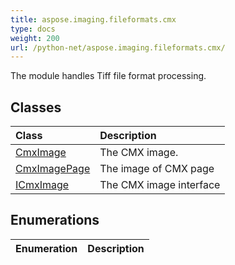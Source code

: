 ```yaml
---
title: aspose.imaging.fileformats.cmx
type: docs
weight: 200
url: /python-net/aspose.imaging.fileformats.cmx/
---
```



The module handles Tiff file format processing.

## **Classes**
|**Class**|**Description**|
| :- | :- |
|[CmxImage](/imaging/python-net/aspose.imaging.fileformats.cmx/cmximage/)|The CMX image.|
|[CmxImagePage](/imaging/python-net/aspose.imaging.fileformats.cmx/cmximagepage/)|The image of CMX page|
|[ICmxImage](/imaging/python-net/aspose.imaging.fileformats.cmx/icmximage/)|The CMX image interface|
## **Enumerations**
|**Enumeration**|**Description**|
| :- | :- |
